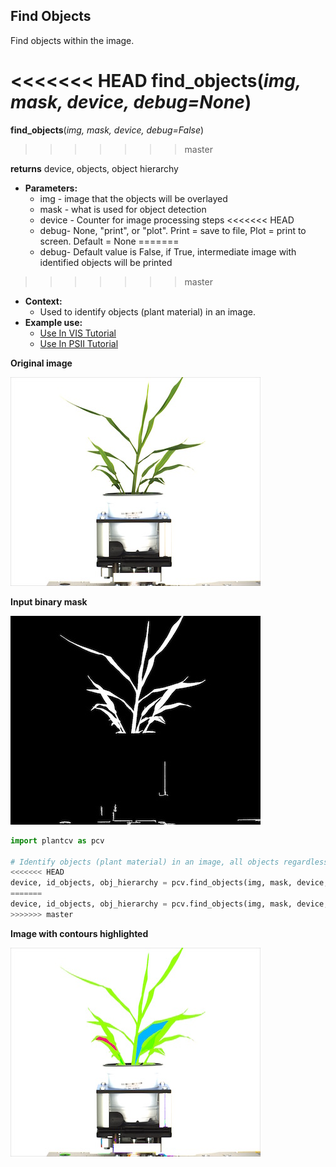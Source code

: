 ## Find Objects

Find objects within the image.

<<<<<<< HEAD
**find_objects**(*img, mask, device, debug=None*)
=======
**find_objects**(*img, mask, device, debug=False*)
>>>>>>> master

**returns** device, objects, object hierarchy

- **Parameters:**
    - img - image that the objects will be overlayed
    - mask - what is used for object detection
    - device - Counter for image processing steps
<<<<<<< HEAD
    - debug- None, "print", or "plot". Print = save to file, Plot = print to screen. Default = None
=======
    - debug- Default value is False, if True, intermediate image with identified objects will be printed
>>>>>>> master
- **Context:**
    - Used to identify objects (plant material) in an image.
- **Example use:**
    - [Use In VIS Tutorial](vis_tutorial.md)
    - [Use In PSII Tutorial](psII_tutorial.md) 

**Original image**

![Screenshot](img/documentation_images/find_objects/original_image.jpg)

**Input binary mask**

![Screenshot](img/documentation_images/find_objects/mask.jpg)

```python
import plantcv as pcv

# Identify objects (plant material) in an image, all objects regardless of hierarchy are filled (e.g. holes between leaves).
<<<<<<< HEAD
device, id_objects, obj_hierarchy = pcv.find_objects(img, mask, device, debug="print")
=======
device, id_objects, obj_hierarchy = pcv.find_objects(img, mask, device, debug=True)
>>>>>>> master
```

**Image with contours highlighted**

![Screenshot](img/documentation_images/find_objects/contours.jpg)
